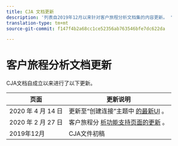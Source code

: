 ```yaml
---
title: CJA 文档更新
description: '列表自2019年12月以来针对客户旅程分析文档集的内容更新。 '
translation-type: tm+mt
source-git-commit: f147f4b2a68cc1ce52356ab763546bfe7dc622da

---
```



# 客户旅程分析文档更新

CJA文档自成立以来进行了以下更新。

| 页面 | 更新说明 |
| --- | --- |
| 2020 年 4 月 14 日 | 更新至“创建连接”主题中 [的最新UI](/help/connections/create-connection.md) 。 |
| 2020 年 2 月 27 日 | 客户旅程分 [析功能支持页面的更新](/help/getting-started/cja-aa.md) 。 |
| 2019年12月 | CJA文件初稿 |
